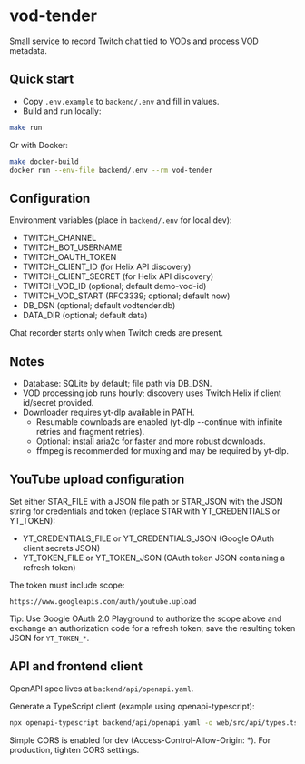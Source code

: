 # vod-tender

Small service to record Twitch chat tied to VODs and process VOD metadata.

## Quick start

-   Copy `.env.example` to `backend/.env` and fill in values.
-   Build and run locally:

```bash
make run
```

Or with Docker:

```bash
make docker-build
docker run --env-file backend/.env --rm vod-tender
```

## Configuration

Environment variables (place in `backend/.env` for local dev):

-   TWITCH_CHANNEL
-   TWITCH_BOT_USERNAME
-   TWITCH_OAUTH_TOKEN
-   TWITCH_CLIENT_ID (for Helix API discovery)
-   TWITCH_CLIENT_SECRET (for Helix API discovery)
-   TWITCH_VOD_ID (optional; default demo-vod-id)
-   TWITCH_VOD_START (RFC3339; optional; default now)
-   DB_DSN (optional; default vodtender.db)
-   DATA_DIR (optional; default data)

Chat recorder starts only when Twitch creds are present.

## Notes

-   Database: SQLite by default; file path via DB_DSN.
-   VOD processing job runs hourly; discovery uses Twitch Helix if client id/secret provided.
-   Downloader requires yt-dlp available in PATH.
    -   Resumable downloads are enabled (yt-dlp --continue with infinite retries and fragment retries).
    -   Optional: install aria2c for faster and more robust downloads.
    -   ffmpeg is recommended for muxing and may be required by yt-dlp.

## YouTube upload configuration

Set either STAR_FILE with a JSON file path or STAR_JSON with the JSON string for credentials and token (replace STAR with YT_CREDENTIALS or YT_TOKEN):

-   YT_CREDENTIALS_FILE or YT_CREDENTIALS_JSON (Google OAuth client secrets JSON)
-   YT_TOKEN_FILE or YT_TOKEN_JSON (OAuth token JSON containing a refresh token)

The token must include scope:

```text
https://www.googleapis.com/auth/youtube.upload
```

Tip: Use Google OAuth 2.0 Playground to authorize the scope above and exchange an authorization code for a refresh token; save the resulting token JSON for `YT_TOKEN_*`.

## API and frontend client

OpenAPI spec lives at `backend/api/openapi.yaml`.

Generate a TypeScript client (example using openapi-typescript):

```bash
npx openapi-typescript backend/api/openapi.yaml -o web/src/api/types.ts
```

Simple CORS is enabled for dev (Access-Control-Allow-Origin: \*). For production, tighten CORS settings.
